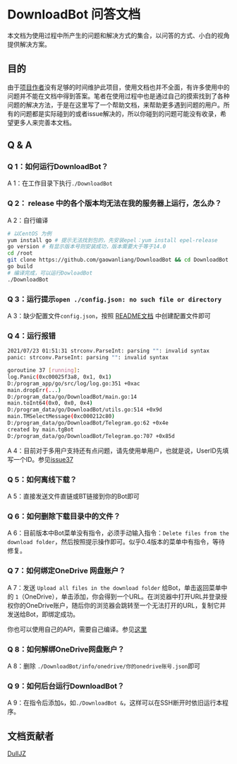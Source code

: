 # DownloadBot 问答文档
本文档为使用过程中所产生的问题和解决方式的集合，以问答的方式、小白的视角提供解决方案。
## 目的
由于[项目作者](https://github.com/gaowanliang)没有足够的时间维护此项目，使用文档也并不全面，有许多使用中的问题并不能在文档中得到答案。笔者在使用过程中也是通过自己的摸索找到了各种问题的解决方法，于是在这里写了一个帮助文档，来帮助更多遇到问题的用户。所有的问题都是实际碰到的或者issue解决的，所以你碰到的问题可能没有收录，希望更多人来完善本文档。
## Q & A

### Q 1：如何运行DownloadBot？

A 1：在工作目录下执行`./DownloadBot`

### Q 2： release 中的各个版本均无法在我的服务器上运行，怎么办？
A 2：自行编译

```bash
# 以CentOS 为例
yum install go # 提示无法找到包的，先安装epel：yum install epel-release
go version # 有显示版本号则安装成功，版本需要大于等于14.0
cd /root
git clone https://github.com/gaowanliang/DownloadBot && cd DownloadBot
go build
# 编译完成，可以运行DowloadBot
./DownloadBot
```

### Q 3：运行提示`open ./config.json: no such file or directory`

A 3：缺少配置文件`config.json`，按照 [README文档](https://github.com/gaowanliang/DownloadBot/blob/main/docs/README_zh-CN.md#%E9%85%8D%E7%BD%AE%E6%96%87%E4%BB%B6%E7%A4%BA%E4%BE%8B) 中创建配置文件即可

### Q 4：运行报错

```bash
2021/07/23 01:51:31 strconv.ParseInt: parsing "": invalid syntax
panic: strconv.ParseInt: parsing "": invalid syntax

goroutine 37 [running]:
log.Panic(0xc00025f3a8, 0x1, 0x1)
D:/program_app/go/src/log/log.go:351 +0xac
main.dropErr(...)
D:/program_data/go/DownloadBot/main.go:14
main.toInt64(0x0, 0x0, 0x4)
D:/program_data/go/DownloadBot/utils.go:514 +0x9d
main.TMSelectMessage(0xc000212c80)
D:/program_data/go/DownloadBot/Telegram.go:62 +0x4e
created by main.tgBot
D:/program_data/go/DownloadBot/Telegram.go:707 +0x85d
```

A 4：目前对于多用户支持还有点问题，请先使用单用户，也就是说，UserID先填写一个ID。参见[issue37](https://github.com/gaowanliang/DownloadBot/issues/37)

### Q 5：如何离线下载？

A 5：直接发送文件直链或BT链接到你的Bot即可

### Q 6：如何删除下载目录中的文件？

A 6：目前版本中Bot菜单没有指令，必须手动输入指令：`Delete files from the download folder`，然后按照提示操作即可。似乎0.4版本的菜单中有指令，等待修复。

### Q 7：如何绑定OneDrive 网盘账户？

A 7：发送 `Upload all files in the download folder` 给Bot，单击返回菜单中的 `1`（OneDrive），单击添加，你会得到一个URL。在浏览器中打开URL并登录授权你的OneDrive账户，随后你的浏览器会跳转至一个无法打开的URL，复制它并发送给Bot，即绑定成功。

你也可以使用自己的API，需要自己编译。参见[这里](https://github.com/gaowanliang/DownloadBot/issues/30#issuecomment-888344140)

### Q 8：如何解绑OneDrive网盘账户？

 A 8：删除 `./DownloadBot/info/onedrive/你的onedrive账号.json`即可

### Q 9：如何后台运行DownloadBot？

A 9：在指令后添加`&`，如`./DownloadBot &`，这样可以在SSH断开时依旧运行本程序。

## 文档贡献者

[DullJZ](https://github.com/DullJZ)
